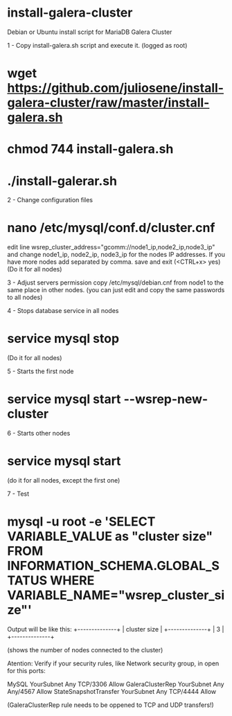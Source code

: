 # install-galera-cluster
Debian or Ubuntu install script for MariaDB Galera Cluster

1 - Copy install-galera.sh script and execute it.
(logged as root)
# wget https://github.com/juliosene/install-galera-cluster/raw/master/install-galera.sh
# chmod 744 install-galera.sh
# ./install-galerar.sh

2 - Change configuration files
# nano /etc/mysql/conf.d/cluster.cnf
edit line wsrep_cluster_address="gcomm://node1_ip,node2_ip,node3_ip" and change node1_ip, node2_ip, node3_ip for the nodes IP addresses. If you have more nodes add separated by comma.
save and exit (<CTRL+x> yes) 
(Do it for all nodes)

3 - Adjust servers permission
copy /etc/mysql/debian.cnf from node1 to the same place in other nodes. (you can just edit and copy the same passwords to all nodes)

4 - Stops database service in all nodes
# service mysql stop
(Do it for all nodes)

5 - Starts the first node
# service mysql start --wsrep-new-cluster

6 - Starts other nodes
# service mysql start
(do it for all nodes, except the first one)

7 - Test
# mysql -u root -e 'SELECT VARIABLE_VALUE as "cluster size" FROM INFORMATION_SCHEMA.GLOBAL_STATUS WHERE VARIABLE_NAME="wsrep_cluster_size"'
Output will be like this:
+--------------+
| cluster size |
+--------------+
| 3            |
+--------------+

(shows the number of nodes connected to the cluster)

Atention:
Verify if your security rules, like Network security group, in open for this ports:

MySQL                   YourSubnet  Any   TCP/3306    Allow
GaleraClusterRep        YourSubnet  Any   Any/4567    Allow
StateSnapshotTransfer   YourSubnet  Any   TCP/4444    Allow

(GaleraClusterRep rule needs to be oppened to TCP and UDP transfers!)


